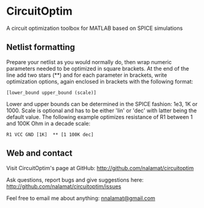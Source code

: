 # CircuitOptim

A circuit optimization toolbox for MATLAB based on SPICE simulations


## Netlist formatting

Prepare your netlist as you would normally do, then wrap numeric parameters
needed to be optimized in square brackets. At the end of the line add two stars
(**) and for each parameter in brackets, write optimization options, again
enclosed in brackets with the following format:

    [lower_bound upper_bound (scale)]

Lower and upper bounds can be determined in the SPICE fashion: 1e3, 1K or 1000.
Scale is optional and has to be either 'lin' or 'dec' with latter being the
default value. The following example optimizes resistance of R1 between 1 and
100K Ohm in a decade scale:

    R1 VCC GND [1K]  ** [1 100K dec]


## Web and contact

Visit CircuitOptim's page at GitHub:
    http://github.com/nalamat/circuitoptim

Ask questions, report bugs and give suggestions here:
    http://github.com/nalamat/circuitoptim/issues

Feel free to email me about anything:
    nnalamat@gmail.com